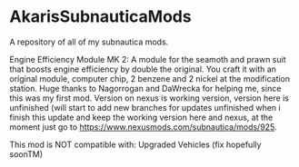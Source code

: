 # AkarisSubnauticaMods
A repository of all of my subnautica mods.

Engine Efficiency Module MK 2:
A module for the seamoth and prawn suit that boosts engine efficiency by double the original. You craft it with an original module, computer chip, 2 benzene and 2 nickel at the modification station.
Huge thanks to Nagorrogan and DaWrecka for helping me, since this was my first mod.
Version on nexus is working version, version here is unfinished (will start to add new branches for updates unfinished when i finish this update and keep the working version here and nexus, at the moment just go to https://www.nexusmods.com/subnautica/mods/925.

This mod is NOT compatible with:
Upgraded Vehicles (fix hopefully soonTM)
